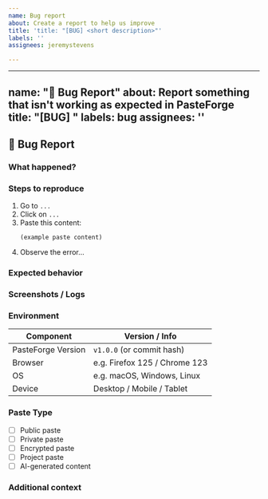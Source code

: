 ```yaml
---
name: Bug report
about: Create a report to help us improve
title: 'title: "[BUG] <short description>"'
labels: ''
assignees: jeremystevens

---
```


---
name: "🐛 Bug Report"
about: Report something that isn't working as expected in PasteForge
title: "[BUG] <short description>"
labels: bug
assignees: ''
---

## 🐛 Bug Report

### What happened?
<!-- Describe the bug in detail. What did you expect to happen, and what actually happened? -->

### Steps to reproduce
<!-- Be as detailed as possible. Paste code, UI clicks, or URLs that trigger the issue. -->

1. Go to `...`
2. Click on `...`
3. Paste this content:  
   ```
   (example paste content)
   ```
4. Observe the error...

### Expected behavior
<!-- What should have happened instead? -->

### Screenshots / Logs
<!-- If applicable, add screenshots or error logs to help explain your problem. -->

### Environment

| Component          | Version / Info       |
|--------------------|----------------------|
| PasteForge Version | `v1.0.0` (or commit hash) |
| Browser            | e.g. Firefox 125 / Chrome 123 |
| OS                 | e.g. macOS, Windows, Linux |
| Device             | Desktop / Mobile / Tablet |

### Paste Type
- [ ] Public paste
- [ ] Private paste
- [ ] Encrypted paste
- [ ] Project paste
- [ ] AI-generated content

### Additional context
<!-- Add any other details or context about the problem here. -->
